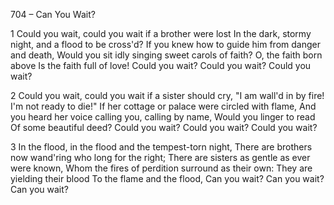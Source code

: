 704 – Can You Wait?


1
Could you wait, could you wait if a brother were lost
In the dark, stormy night, and a flood to be cross'd?
If you knew how to guide him from danger and death,
Would you sit idly singing sweet carols of faith?
O, the faith born above
Is the faith full of love!
Could you wait?  Could you wait?  Could you wait?

2
Could you wait, could you wait if a sister should cry, 
"I am wall'd in by fire!  I'm not ready to die!"
If her cottage or palace were circled with flame,
And you heard her voice calling you, calling by name,
Would you linger to read
Of some beautiful deed?
Could you wait?  Could you wait?  Could you wait?

3
In the flood, in the flood and the tempest-torn night,
There are brothers now wand'ring who long for the right;
There are sisters as gentle as ever were known,
Whom the fires of perdition surround as their own:
They are yielding their blood
To the flame and the flood,
Can you wait?  Can you wait?  Can you wait?
